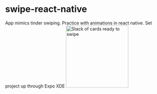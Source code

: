 # swipe-react-native
App mimics tinder swiping. Practice with animations in react native.
Set project up through Expo XDE
<img src="https://i.imgur.com/LPfroI0.png" width="200" alt="Stack of cards ready to swipe">
